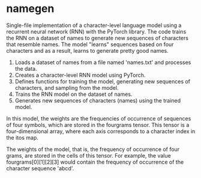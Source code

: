 # namegen
Single-file implementation of a character-level language model using a recurrent neural network (RNN) with the PyTorch library. The code trains the RNN on a dataset of names to generate new sequences of characters that resemble names. The model "learns" sequences based on four characters and as a result, learns to generate pretty good names.

1. Loads a dataset of names from a file named 'names.txt' and processes the data.
2. Creates a character-level RNN model using PyTorch.
3. Defines functions for training the model, generating new sequences of characters, and sampling from the model.
4. Trains the RNN model on the dataset of names.
5. Generates new sequences of characters (names) using the trained model.

In this model, the weights are the frequencies of occurrence of sequences of four symbols, which are stored in the fourgrams tensor. This tensor is a four-dimensional array, where each axis corresponds to a character index in the itos map.

The weights of the model, that is, the frequency of occurrence of four grams, are stored in the cells of this tensor. For example, the value fourgrams[0][1][2][3] would contain the frequency of occurrence of the character sequence 'abcd'.
